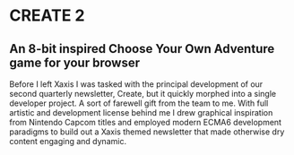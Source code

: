 # CREATE 2

## An 8-bit inspired Choose Your Own Adventure game for your browser

Before I left Xaxis I was tasked with the principal development of our second quarterly newsletter, Create, but it quickly morphed into a single developer project. A sort of farewell gift from the team to me. With full artistic and development license behind me I drew graphical inspiration from Nintendo Capcom titles and employed modern ECMA6 development paradigms to build out a Xaxis themed newsletter that made otherwise dry content engaging and dynamic.
